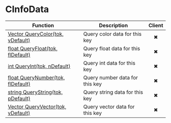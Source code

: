 # CInfoData
Function|Description|Client
--|--|:--:
[Vector QueryColor(tok, vDefault)](QueryColor)|Query color data for this key|✖
[float QueryFloat(tok, flDefault)](QueryFloat)|Query float data for this key|✖
[int QueryInt(tok, nDefault)](QueryInt)|Query int data for this key|✖
[float QueryNumber(tok, flDefault)](QueryNumber)|Query number data for this key|✖
[string QueryString(tok, pDefault)](QueryString)|Query string data for this key|✖
[Vector QueryVector(tok, vDefault)](QueryVector)|Query vector data for this key|✖
